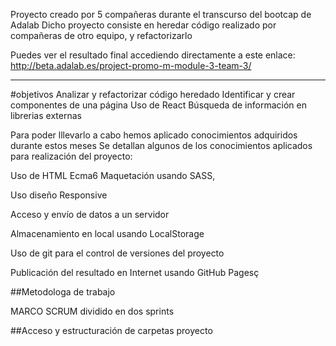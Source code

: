 
Proyecto  creado por 5 compañeras durante el transcurso del bootcap de Adalab
Dicho proyecto consiste en heredar código realizado por compañeras de otro equipo,  y refactorizarlo

Puedes ver el resultado final accediendo directamente a este enlace:
http://beta.adalab.es/project-promo-m-module-3-team-3/
****
#objetivos
Analizar y refactorizar código heredado
Identificar y crear componentes de una página
Uso de React
Búsqueda de información en librerias externas


Para poder lllevarlo a cabo hemos aplicado conocimientos adquiridos durante estos meses
Se detallan algunos de los conocimientos aplicados para realización del proyecto: 

Uso de HTML Ecma6
Maquetación usando SASS, 

Uso diseño Responsive

Acceso y envío de datos a un servidor 

Almacenamiento en local usando LocalStorage 

Uso de git para el control de versiones del proyecto 

Publicación del resultado en Internet usando GitHub Pagesç

##Metodologa de trabajo

MARCO SCRUM dividido en dos sprints


##Acceso y estructuración de carpetas proyecto



